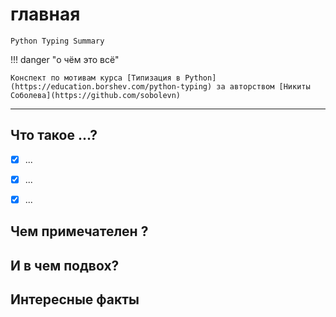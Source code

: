 # главная

```
Python Typing Summary
```

!!! danger "о чём это всё"

    Конспект по мотивам курса [Типизация в Python](https://education.borshev.com/python-typing) за авторством [Никиты Соболева](https://github.com/sobolevn)
----

## Что такое ...?

- [x] ...
- [x] ...
- [x] ...


## Чем примечателен ?

## И в чем подвох?

## Интересные факты
